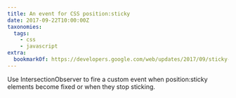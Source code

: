 ```yaml
---
title: An event for CSS position:sticky
date: 2017-09-22T10:00:00Z
taxonomies:
  tags:
    - css
    - javascript
extra:
  bookmarkOf: https://developers.google.com/web/updates/2017/09/sticky-headers
---
```


Use IntersectionObserver to fire a custom event when position:sticky elements become fixed or when they stop sticking.
